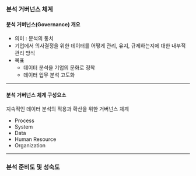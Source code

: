 ### 분석 거버넌스 체계
#### 분석 거버넌스(Governance) 개요
- 의미 : 분석의 통치
- 기업에서 의사결정을 위한 데이터를 어떻게 관리, 유지, 규제하는지에 대한 내부적 관리 방식
- 목표
  - 데이터 분석을 기업의 문화로 정착
  - 데이터 업무 분석 고도화
 

---

#### 분석 거버넌스 체계 구성요소
지속적인 데이터 분석의 적용과 확산을 위한 거버넌스 체계

- Process
- System
- Data
- Human Resource
- Organization


---

### 분석 준비도 및 성숙도
